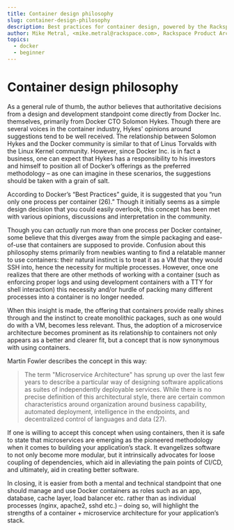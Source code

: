```yaml
---
title: Container design philosophy
slug: container-design-philosophy
description: Best practices for container design, powered by the Rackspace Container Service
author: Mike Metral, <mike.metral@rackspace.com>, Rackspace Product Architect
topics:
  - docker
  - beginner
---
```


Container design philosophy
===========================

As a general rule of thumb, the author believes that authoritative
decisions from a design and development standpoint come directly from
Docker Inc. themselves, primarily from Docker CTO Solomon Hykes. Though there
are several voices in the container industry, Hykes' opinions around
suggestions tend to be well received. The relationship between Solomon Hykes
and the Docker community is similar to that of Linus Torvalds with the
Linux Kernel community. However, since Docker Inc. is in fact a business,
one can expect that Hykes has a responsibility to his investors and
himself to position all of Docker’s offerings as the preferred
methodology – as one can imagine in these scenarios, the suggestions
should be taken with a grain of salt.

According to Docker’s “Best Practices” guide, it is suggested that you
“run only one process per container (26).” Though it initially seems as a
simple design decision that you could easily overlook, this concept has
been met with various opinions,
discussions and interpretation in the community.

Though you can
*actually* run more than one process per Docker container, some believe
that this diverges away from the simple packaging and ease-of-use that
containers are supposed to provide. Confusion about this philosophy stems
primarily from newbies wanting to find a relatable manner to use
containers: their natural instinct is to treat it as a VM that they
would SSH into, hence the necessity for multiple processes. However,
once one realizes that there are other methods of working with a
container (such as enforcing proper logs and using development containers with
a TTY for shell interaction) this necessity and/or hurdle of
packing many different processes into a container is no longer needed.

When this insight is made, the offering that containers provide really
shines through and the instinct to create monolithic packages, such as
one would do with a VM, becomes less relevant. Thus, the adoption of a
microservice architecture becomes prominent as its relationship to
containers not only appears as a better and clearer fit, but a concept
that is now synonymous with using containers.

Martin Fowler describes the concept in this way:

> The term "Microservice Architecture" has sprung up over the last few
> years to describe a particular way of designing software applications
> as suites of independently deployable services. While there is no
> precise definition of this architectural style, there are certain
> common characteristics around organization around business capability,
> automated deployment, intelligence in the endpoints, and decentralized
> control of languages and data (27).

If one is willing to accept this concept when using containers, then
it is safe to state that microservices are emerging as the pioneered
methodology when it comes to building your application’s stack. It
evangelizes software to not only become more modular, but it
intrinsically advocates for loose coupling of dependencies, which aid
in alleviating the pain points of CI/CD, and ultimately, aid in
creating better software.

In closing, it is easier from both a mental and technical
standpoint that one should manage and use Docker containers as
roles such as an app, database, cache layer, load balancer etc. rather
than as individual processes (nginx, apache2, sshd etc.) – doing so,
will highlight the strengths of a container + microservice
architecture for your application’s stack.
